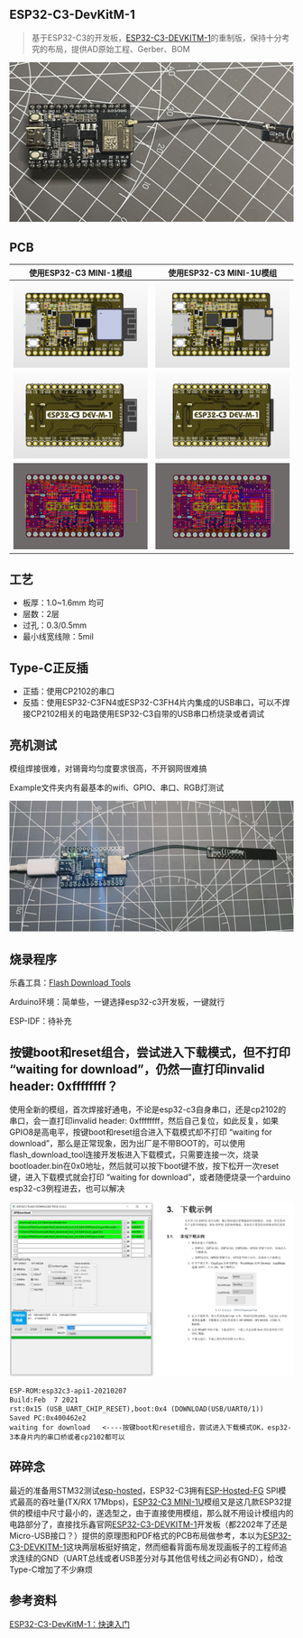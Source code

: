 ## ESP32-C3-DevKitM-1

> 基于ESP32-C3的开发板，[ESP32-C3-DEVKITM-1](https://docs.espressif.com/projects/esp-idf/zh_CN/latest/esp32c3/hw-reference/esp32c3/user-guide-devkitm-1.html)的重制版，保持十分考究的布局，提供AD原始工程、Gerber、BOM

![初号机(1)](Images/初号机(1).JPG)

## PCB

| 使用ESP32-C3 MINI-1模组                                | 使用ESP32-C3 MINI-1U模组                                 |
| ------------------------------------------------------ | -------------------------------------------------------- |
| ![ESP32-C3_DEV-M-1(1)](Images/ESP32-C3_DEV-M-1(1).png) | ![ESP32-C3_DEV-M-1u(1)](Images/ESP32-C3_DEV-M-1u(1).png) |
| ![ESP32-C3_DEV-M-1(2)](Images/ESP32-C3_DEV-M-1(2).png) | ![ESP32-C3_DEV-M-1u(2)](Images/ESP32-C3_DEV-M-1u(2).png) |
| ![ESP32-C3_DEV-M-1(3)](Images/ESP32-C3_DEV-M-1(3).png) | ![ESP32-C3_DEV-M-1u(3)](Images/ESP32-C3_DEV-M-1u(3).png) |

## 工艺

- 板厚：1.0~1.6mm 均可
- 层数：2层
- 过孔：0.3/0.5mm
- 最小线宽线隙：5mil

## Type-C正反插

- 正插：使用CP2102的串口
- 反插：使用ESP32-C3FN4或ESP32-C3FH4片内集成的USB串口，可以不焊接CP2102相关的电路使用ESP32-C3自带的USB串口桥烧录或者调试

## 亮机测试

模组焊接很难，对锡膏均匀度要求很高，不开钢网很难搞

Example文件夹内有最基本的wifi、GPIO、串口、RGB灯测试

![hardware](Example/Arduino/WiFiScan/Images/hardware.JPG)

## 烧录程序

乐鑫工具：[Flash Download Tools](https://www.espressif.com/en/support/download/other-tools)

Arduino环境：简单些，一键选择esp32-c3开发板，一键就行

ESP-IDF：待补充

## 按键boot和reset组合，尝试进入下载模式，但不打印 “waiting for download”，仍然一直打印invalid header: 0xffffffff？

使用全新的模组，首次焊接好通电，不论是esp32-c3自身串口，还是cp2102的串口，会一直打印invalid header: 0xffffffff，然后自己复位，如此反复，如果GPIO8是高电平，按键boot和reset组合进入下载模式却不打印 “waiting for download”，那么是正常现象，因为出厂是不带BOOT的，可以使用flash_download_tool连接开发板进入下载模式，只需要连接一次，烧录bootloader.bin在0x0地址，然后就可以按下boot键不放，按下松开一次reset键，进入下载模式就会打印 “waiting for download”，或者随便烧录一个arduino esp32-c3例程进去，也可以解决

![成功烧录wfiscan示例](Images/成功烧录wfiscan示例.png)

```
ESP-ROM:esp32c3-api1-20210207
Build:Feb  7 2021
rst:0x15 (USB_UART_CHIP_RESET),boot:0x4 (DOWNLOAD(USB/UART0/1))
Saved PC:0x400462e2
waiting for download   <----按键boot和reset组合，尝试进入下载模式OK，esp32-3本身片内的串口桥或者cp2102都可以
```

## 碎碎念

最近的准备用STM32测试[esp-hosted](https://github.com/espressif/esp-hosted)，ESP32-C3拥有[ESP-Hosted-FG]() SPI模式最高的吞吐量(TX/RX 17Mbps)，[ESP32-C3 MINI-1U]()模组又是这几款ESP32提供的模组中尺寸最小的，遂选型之，由于直接使用模组，那么就不用设计模组内的电路部分了，直接找乐鑫官网[ESP32-C3-DEVKITM-1](https://docs.espressif.com/projects/esp-idf/zh_CN/latest/esp32c3/hw-reference/esp32c3/user-guide-devkitm-1.html)开发板（都2202年了还是Micro-USB接口？）提供的原理图和PDF格式的PCB布局做参考，本以为[ESP32-C3-DEVKITM-1](https://docs.espressif.com/projects/esp-idf/zh_CN/latest/esp32c3/hw-reference/esp32c3/user-guide-devkitm-1.html)这块两层板挺好搞定，然而细看背面布局发现画板子的工程师追求连续的GND（UART总线或者USB差分对与其他信号线之间必有GND），给改Type-C增加了不少麻烦

## 参考资料

[ESP32-C3-DevKitM-1：快速入门](https://docs.espressif.com/projects/esp-idf/zh_CN/latest/esp32c3/hw-reference/esp32c3/user-guide-devkitm-1.html) 